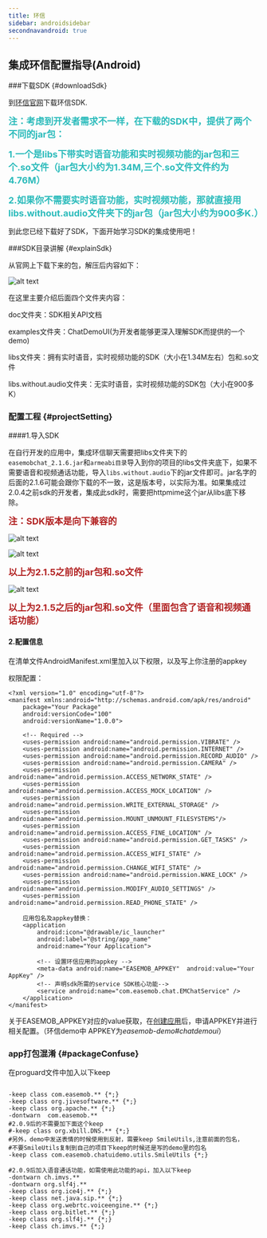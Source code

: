 ```yaml
---
title: 环信
sidebar: androidsidebar
secondnavandroid: true
---
```


## 集成环信配置指导(Android)

###下载SDK {#downloadSdk}

到[环信官网](http://www.easemob.com/sdk/)下载环信SDK.

<b><font size="4em" color="2bbbbb">注：考虑到开发者需求不一样，在下载的SDK中，提供了两个不同的jar包：</font></b>

<b><font size="4em" color="2bbbbb">1.一个是libs下带实时语音功能和实时视频功能的jar包和三个.so文件（jar包大小约为1.34M,三个.so文件文件约为4.76M）</font></b>

<b><font size="4em" color="2bbbbb">2.如果你不需要实时语音功能，实时视频功能，那就直接用libs.without.audio文件夹下的jar包（jar包大小约为900多K.）</font></b>

到此您已经下载好了SDK，下面开始学习SDK的集成使用吧！


###SDK目录讲解 {#explainSdk}

从官网上下载下来的包，解压后内容如下：

 ![alt text](/demo_dirs_new1.jpg "demo") 

在这里主要介绍后面四个文件夹内容：

doc文件夹：SDK相关API文档

examples文件夹：ChatDemoUI(为开发者能够更深入理解SDK而提供的一个demo)

libs文件夹：拥有实时语音，实时视频功能的SDK（大小在1.34M左右）包和.so文件

libs.without.audio文件夹：无实时语音，实时视频功能的SDK包（大小在900多K）


### 配置工程	{#projectSetting}

####1.导入SDK

在自行开发的应用中，集成环信聊天需要把libs文件夹下的`easemobchat_2.1.6.jar`和`armeabi目录`导入到你的项目的libs文件夹底下，如果不需要语音和视频通话功能，导入`libs.without.audio`下的jar文件即可。jar名字的后面的2.1.6可能会跟你下载的不一致，这是版本号，以实际为准。如果集成过2.0.4之前sdk的开发者，集成此sdk时，需要把httpmime这个jar从libs底下移除。

<b><font color="#b22222" size="4">注：SDK版本是向下兼容的</font></b>

 ![alt text](/demo_dirs_new1.jpg "demo") 

 ![alt text](/project_libs1.jpg "demo")
 
<b><font color="#b22222" size="4">以上为2.1.5之前的jar包和.so文件</font></b>
 
 ![alt text](/project_libs2.png "demo")

<b><font color="#b22222" size="4">以上为2.1.5之后的jar包和.so文件（里面包含了语音和视频通话功能）</font></b>

#### 2.配置信息

在清单文件AndroidManifest.xml里加入以下权限，以及写上你注册的appkey

权限配置：

    <?xml version="1.0" encoding="utf-8"?>
    <manifest xmlns:android="http://schemas.android.com/apk/res/android"
        package="Your Package"
        android:versionCode="100"
        android:versionName="1.0.0">
  
		<!-- Required -->
        <uses-permission android:name="android.permission.VIBRATE" />
        <uses-permission android:name="android.permission.INTERNET" />
        <uses-permission android:name="android.permission.RECORD_AUDIO" />
        <uses-permission android:name="android.permission.CAMERA" />
        <uses-permission android:name="android.permission.ACCESS_NETWORK_STATE" />
        <uses-permission android:name="android.permission.ACCESS_MOCK_LOCATION" />
        <uses-permission android:name="android.permission.WRITE_EXTERNAL_STORAGE" />
        <uses-permission android:name="android.permission.MOUNT_UNMOUNT_FILESYSTEMS"/>  
        <uses-permission android:name="android.permission.ACCESS_FINE_LOCATION" />
        <uses-permission android:name="android.permission.GET_TASKS" />
        <uses-permission android:name="android.permission.ACCESS_WIFI_STATE" />
        <uses-permission android:name="android.permission.CHANGE_WIFI_STATE" />
        <uses-permission android:name="android.permission.WAKE_LOCK" />
        <uses-permission android:name="android.permission.MODIFY_AUDIO_SETTINGS" />
        <uses-permission android:name="android.permission.READ_PHONE_STATE" />
     
    	应用包名及appkey替换：
     	<application
	        android:icon="@drawable/ic_launcher"
	        android:label="@string/app_name"
	        android:name="Your Application">
      
       		<!-- 设置环信应用的appkey -->
        	<meta-data android:name="EASEMOB_APPKEY"  android:value="Your AppKey" />
        	<!-- 声明sdk所需的service SDK核心功能-->
        	<service android:name="com.easemob.chat.EMChatService" />
     	</application>
    </manifest>

关于EASEMOB_APPKEY对应的value获取，在[创建应用](http://www.easemob.com/docs/gettingstart/#section-1/#createApp)后，申请APPKEY并进行相关配置。（环信demo中 APPKEY为*easemob-demo#chatdemoui*）

### app打包混淆 {#packageConfuse}

在proguard文件中加入以下keep

<pre class="hll"><code class="language-java">
-keep class com.easemob.** {*;}
-keep class org.jivesoftware.** {*;}
-keep class org.apache.** {*;}
-dontwarn  com.easemob.**
#2.0.9后的不需要加下面这个keep
#-keep class org.xbill.DNS.** {*;}
#另外，demo中发送表情的时候使用到反射，需要keep SmileUtils,注意前面的包名，
#不要SmileUtils复制到自己的项目下keep的时候还是写的demo里的包名
-keep class com.easemob.chatuidemo.utils.SmileUtils {*;}

#2.0.9后加入语音通话功能，如需使用此功能的api，加入以下keep
-dontwarn ch.imvs.**
-dontwarn org.slf4j.**
-keep class org.ice4j.** {*;}
-keep class net.java.sip.** {*;}
-keep class org.webrtc.voiceengine.** {*;}
-keep class org.bitlet.** {*;}
-keep class org.slf4j.** {*;}
-keep class ch.imvs.** {*;}

</code></pre>
	